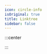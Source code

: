 ```yaml
---
icon: circle-info
isOriginal: true
title: Linktree
sidebar: false
---
```


:::center

<VPCard
  title="芒果凍布丁"
  desc="Youtube"
  logo="https://cdn-icons-png.flaticon.com/512/1384/1384060.png"
  link="https://www.youtube.com/@%E8%8A%92%E6%9E%9C%E5%87%8D%E5%B8%83%E4%B8%81"
/>
<VPCard
  title="芒果凍布丁4我啦"
  desc="Twitch"
  logo="https://cdn-icons-png.flaticon.com/512/5968/5968819.png"
  link="https://www.twitch.tv/cl_mango"
/>
<VPCard
  title="u/MangoJellyPudding999"
  desc="Reddit"
  logo="https://cdn-icons-png.flaticon.com/512/5968/5968908.png"
  link="https://www.reddit.com/user/MangoJellyPudding999/"
/>
<VPCard
  title="@YTMango1"
  desc="X / Twitter"
  logo="https://cdn-icons-png.flaticon.com/512/5968/5968958.png"
  link="https://x.com/YTMango1"
/>
<VPCard
  title="@ytmango.bsky.social"
  desc="Bluesky"
  logo="https://upload.wikimedia.org/wikipedia/commons/7/7a/Bluesky_Logo.svg"
  link="https://bsky.app/profile/ytmango.bsky.social"
/>
<VPCard
  title="Default"
  desc="Discord"
  logo="https://cdn-icons-png.flaticon.com/512/5968/5968756.png"
  link="https://discord.com/invite/SCAfRyAVnR"
/>
<VPCard
  title="MangoJellyPudding"
  desc="Modrinth"
  logo="https://modrinth.com/favicon.ico"
  link="https://modrinth.com/user/MangoJellyPudding"
/>
<VPCard
  title="MangoJellyPudding"
  desc="CurseForge"
  logo="https://www.svgrepo.com/show/330245/curseforge.svg"
  link="https://www.curseforge.com/members/cl_mango/"
/>
<VPCard
  title="EvanHsieh0415"
  desc="Github"
  logo="https://cdn-icons-png.flaticon.com/512/2111/2111432.png"
  link="https://github.com/EvanHsieh0415"
/>

:::

<!-- <style>
  .vp-card-logo {
    border-radius: 0% !important;
  }
  .theme-container.no-sidebar.has-toc .vp-page {
    padding-inline-end: 0;
  }
</style> -->